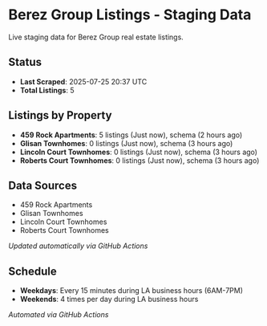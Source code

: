 # Berez Group Listings - Staging Data

Live staging data for Berez Group real estate listings.

## Status

- **Last Scraped**: 2025-07-25 20:37 UTC
- **Total Listings**: 5

## Listings by Property

- **459 Rock Apartments**: 5 listings (Just now), schema (2 hours ago)
- **Glisan Townhomes**: 0 listings (Just now), schema (3 hours ago)
- **Lincoln Court Townhomes**: 0 listings (Just now), schema (3 hours ago)
- **Roberts Court Townhomes**: 0 listings (Just now), schema (3 hours ago)

## Data Sources

- 459 Rock Apartments
- Glisan Townhomes
- Lincoln Court Townhomes
- Roberts Court Townhomes

*Updated automatically via GitHub Actions*

## Schedule

- **Weekdays**: Every 15 minutes during LA business hours (6AM-7PM)
- **Weekends**: 4 times per day during LA business hours

*Automated via GitHub Actions*
